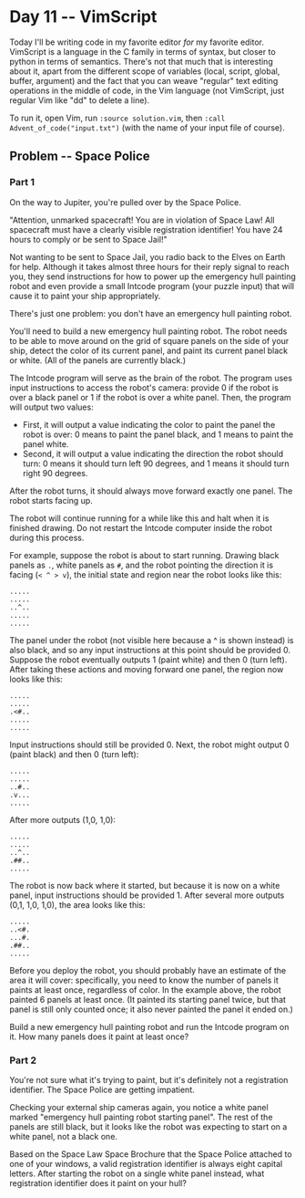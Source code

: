 # Day 11 -- VimScript

Today I'll be writing code in my favorite editor *for* my favorite editor.
VimScript is a language in the C family in terms of syntax, but closer to
python in terms of semantics. There's not that much that is interesting about
it, apart from the different scope of variables (local, script, global, buffer,
argument) and the fact that you can weave "regular" text editing operations in
the middle of code, in the Vim language (not VimScript, just regular Vim like
"dd" to delete a line).

To run it, open Vim, run `:source solution.vim`, then `:call
Advent_of_code("input.txt")` (with the name of your input file of course).

## Problem -- Space Police

### Part 1

On the way to Jupiter, you're pulled over by the Space Police.

"Attention, unmarked spacecraft! You are in violation of Space Law! All
spacecraft must have a clearly visible registration identifier! You have 24
hours to comply or be sent to Space Jail!"

Not wanting to be sent to Space Jail, you radio back to the Elves on Earth for
help. Although it takes almost three hours for their reply signal to reach you,
they send instructions for how to power up the emergency hull painting robot
and even provide a small Intcode program (your puzzle input) that will cause it
to paint your ship appropriately.

There's just one problem: you don't have an emergency hull painting robot.

You'll need to build a new emergency hull painting robot. The robot needs to be
able to move around on the grid of square panels on the side of your ship,
detect the color of its current panel, and paint its current panel black or
white. (All of the panels are currently black.)

The Intcode program will serve as the brain of the robot. The program uses
input instructions to access the robot's camera: provide 0 if the robot is over
a black panel or 1 if the robot is over a white panel. Then, the program will
output two values:

 - First, it will output a value indicating the color to paint the panel the
   robot is over: 0 means to paint the panel black, and 1 means to paint the
   panel white.
 - Second, it will output a value indicating the direction the robot should
   turn: 0 means it should turn left 90 degrees, and 1 means it should turn
   right 90 degrees.

After the robot turns, it should always move forward exactly one panel. The
robot starts facing up.

The robot will continue running for a while like this and halt when it is
finished drawing. Do not restart the Intcode computer inside the robot during
this process.

For example, suppose the robot is about to start running. Drawing black panels
as `.`, white panels as `#`, and the robot pointing the direction it is facing
(`< ^ > v`), the initial state and region near the robot looks like this:

```
.....
.....
..^..
.....
.....
```

The panel under the robot (not visible here because a ^ is shown instead) is
also black, and so any input instructions at this point should be provided 0.
Suppose the robot eventually outputs 1 (paint white) and then 0 (turn left).
After taking these actions and moving forward one panel, the region now looks
like this:

```
.....
.....
.<#..
.....
.....
```

Input instructions should still be provided 0. Next, the robot might output 0
(paint black) and then 0 (turn left):

```
.....
.....
..#..
.v...
.....
```

After more outputs (1,0, 1,0):

```
.....
.....
..^..
.##..
.....
```

The robot is now back where it started, but because it is now on a white panel,
input instructions should be provided 1. After several more outputs (0,1, 1,0,
1,0), the area looks like this:

```
.....
..<#.
...#.
.##..
.....
```

Before you deploy the robot, you should probably have an estimate of the area
it will cover: specifically, you need to know the number of panels it paints at
least once, regardless of color. In the example above, the robot painted 6
panels at least once. (It painted its starting panel twice, but that panel is
still only counted once; it also never painted the panel it ended on.)

Build a new emergency hull painting robot and run the Intcode program on it.
How many panels does it paint at least once?

### Part 2

You're not sure what it's trying to paint, but it's definitely not a
registration identifier. The Space Police are getting impatient.

Checking your external ship cameras again, you notice a white panel marked
"emergency hull painting robot starting panel". The rest of the panels are
still black, but it looks like the robot was expecting to start on a white
panel, not a black one.

Based on the Space Law Space Brochure that the Space Police attached to one of
your windows, a valid registration identifier is always eight capital letters.
After starting the robot on a single white panel instead, what registration
identifier does it paint on your hull?
